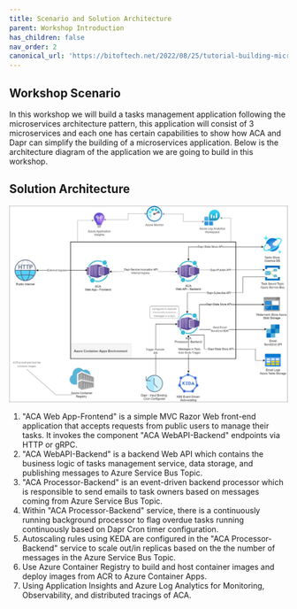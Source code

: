 ```yaml
---
title: Scenario and Solution Architecture  
parent: Workshop Introduction
has_children: false
nav_order: 2
canonical_url: 'https://bitoftech.net/2022/08/25/tutorial-building-microservice-applications-azure-container-apps-dapr/'
---
```


## Workshop Scenario

In this workshop we will build a tasks management application following the microservices architecture pattern, this application will consist of 3 microservices and each one has certain capabilities to show how ACA and Dapr can simplify the building of a microservices application. Below is the architecture diagram of the application we are going to build in this workshop.

## Solution Architecture 

![Solution Architecture](../../assets/images/00-workshop-intro/ACA-Architecture-workshop.jpg)

1. "ACA Web App-Frontend" is a simple MVC Razor Web front-end application that accepts requests from public users to manage their tasks. It invokes the component "ACA WebAPI-Backend" endpoints via HTTP or gRPC.
2. "ACA WebAPI-Backend" is a backend Web API which contains the business logic of tasks management service, data storage, and publishing messages to Azure Service Bus Topic.
3. "ACA Processor-Backend" is an event-driven backend processor which is responsible to send emails to task owners based on messages coming from Azure Service Bus Topic.
4. Within "ACA Processor-Backend" service, there is a continuously running background processor to flag overdue tasks running continuously based on Dapr Cron timer configuration.
5. Autoscaling rules using KEDA are configured in the "ACA Processor-Backend" service to scale out/in replicas based on the the number of messages in the Azure Service Bus Topic. 
6. Use Azure Container Registry to build and host container images and deploy images from ACR to Azure Container Apps.
7. Using Application Insights and Azure Log Analytics for Monitoring, Observability, and distributed tracings of ACA.